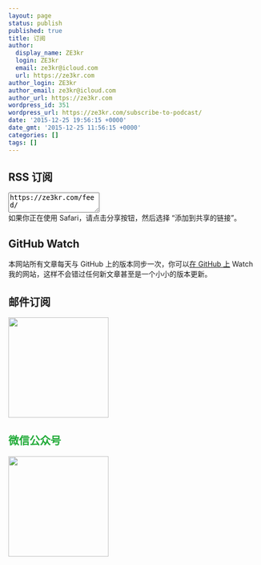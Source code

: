 ```yaml
---
layout: page
status: publish
published: true
title: 订阅
author:
  display_name: ZE3kr
  login: ZE3kr
  email: ze3kr@icloud.com
  url: https://ze3kr.com
author_login: ZE3kr
author_email: ze3kr@icloud.com
author_url: https://ze3kr.com
wordpress_id: 351
wordpress_url: https://ze3kr.com/subscribe-to-podcast/
date: '2015-12-25 19:56:15 +0000'
date_gmt: '2015-12-25 11:56:15 +0000'
categories: []
tags: []
---
```

<h2>RSS 订阅</h2>
<p><textarea style="height: 3em;" readonly="readonly">https://ze3kr.com/feed/</textarea><br />
如果你正在使用 Safari，请点击分享按钮，然后选择 “添加到共享的链接”。</p>
<h2 style="text-align: left;">GitHub Watch</h2>
<p>本网站所有文章每天与 GitHub 上的版本同步一次，你可以<a href="https://github.com/ZE3kr/ZE3kr" target="_blank">在 GitHub 上</a> Watch 我的网站，这样不会错过任何新文章甚至是一个小小的版本更新。</p>
<h2 style="text-align: left;">邮件订阅</h2>
<p><a href="https://ifttt.com/applets/177443p-ze3kr" target="_blank"><img class="wp-image-2524 size-thumbnail alignnone" src="https://cdn.tloxygen.com/sites/2/2015/12/Screenshot-2017-01-27-21.51.37-200x200.png" width="200" height="200" /></a></p>
<h2 style="color: #22ab39;">微信公众号</h2>
<p><img class="size-thumbnail wp-image-2532 alignnone" src="https://cdn.tloxygen.com/sites/2/2015/12/qrcode-png.php_-200x200.png" alt="" width="200" height="200" /></p>
